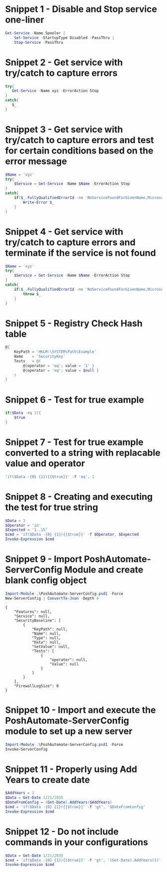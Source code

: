 ﻿# Snippet 1 - Disable and Stop service one-liner
```powershell
Get-Service -Name Spooler |
    Set-Service -StartupType Disabled -PassThru |
    Stop-Service -PassThru
```

# Snippet 2 - Get service with try/catch to capture errors
```powershell
try{
   Get-Service -Name xyz -ErrorAction Stop
}
catch{
   $_
}
```

# Snippet 3 - Get service with try/catch to capture errors and test for certain conditions based on the error message
```powershell
$Name = 'xyz'
try{
    $Service = Get-Service -Name $Name -ErrorAction Stop
}
catch{
    if($_.FullyQualifiedErrorId -ne 'NoServiceFoundForGivenName,Microsoft.PowerShell.Commands.GetServiceCommand'){
        Write-Error $_
    }
}
```

# Snippet 4 - Get service with try/catch to capture errors and terminate if the service is not found
```powershell
$Name = 'xyz'
try{
    $Service = Get-Service -Name $Name -ErrorAction Stop
}
catch{
    if($_.FullyQualifiedErrorId -ne 'NoServiceFoundForGivenName,Microsoft.PowerShell.Commands.GetServiceCommand'){
        throw $_
    }
}
```

# Snippet 5 - Registry Check Hash table
```powershell
@{
    KeyPath = 'HKLM:\SYSTEM\Path\Example'
    Name    = 'SecurityKey'
    Tests   = @(
        @{operator = 'eq'; value = '1' }
        @{operator = 'eq'; value = $null }
    )
}
```

# Snippet 6 - Test for true example
```powershell
if($Data -eq 1){
    $true
}
```

# Snippet 7 - Test for true example converted to a string with replacable value and operator
```powershell
'if($Data -{0} {1}){{$true}}' -f 'eq', 1
```

# Snippet 8 - Creating and executing the test for true string
```powershell
$Data = 3
$Operator = 'in'
$Expected = '1..15'
$cmd = 'if($Data -{0} {1}){{$true}}' -f $Operator, $Expected
Invoke-Expression $cmd
```

# Snippet 9 - Import PoshAutomate-ServerConfig Module and create blank config object
```powershell
Import-Module .\PoshAutomate-ServerConfig.psd1 -Force
New-ServerConfig | ConvertTo-Json -Depth 4
```
```
{
    "Features": null,
    "Service": null,
    "SecurityBaseline": [
        {
            "KeyPath": null,
            "Name": null,
            "Type": null,
            "Data": null,
            "SetValue": null,
            "Tests": [
                {
                    "operator": null,
                    "Value": null
                }
            ]
        }
    ],
    "FirewallLogSize": 0
}
```

# Snippet 10 - Import and execute the PoshAutomate-ServerConfig module to set up a new server
```powershell
Import-Module .\PoshAutomate-ServerConfig.psd1 -Force
Invoke-ServerConfig
```

# Snippet 11 - Properly using Add Years to create date
```powershell
$AddYears = 1
$Data = Get-Date 1/21/2035
$DateFromConfig = (Get-Date).AddYears($AddYears)
$cmd = 'if($Data -{0} {1}){{$true}}' -f 'gt', '$DateFromConfig'
Invoke-Expression $cmd
```

# Snippet 12 - Do not include commands in your configurations
```powershell
$Data = Get-Date 1/21/2035
$cmd = 'if($Data -{0} {1}){{$true}}' -f 'gt', '(Get-Date).AddYears(1)'
Invoke-Expression $cmd
```

